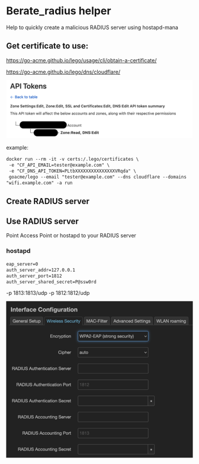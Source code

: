 # Berate_radius helper

Help to quickly create a malicious RADIUS server using hostapd-mana

## Get certificate to use:

https://go-acme.github.io/lego/usage/cli/obtain-a-certificate/

https://go-acme.github.io/lego/dns/cloudflare/


![](images/2023-06-28-16-32-21.png)



example:
```
docker run --rm -it -v certs:/.lego/certificates \
 -e "CF_API_EMAIL=tester@example.com" \
 -e "CF_DNS_API_TOKEN=PLtbXXXXXXXXXXXXXXXVRqda" \
 goacme/lego --email "tester@example.com" --dns cloudflare --domains "wifi.example.com" -a run
```

## Create RADIUS server



## Use RADIUS server


Point Access Point or hostapd to your RADIUS server 

### hostapd

```
eap_server=0
auth_server_addr=127.0.0.1
auth_server_port=1812
auth_server_shared_secret=P@ssw0rd
```

-p 1813:1813/udp -p 1812:1812/udp

![Luci/OpenWRT options for setting RADIUS](images/2023-06-28-14-29-05.png)



